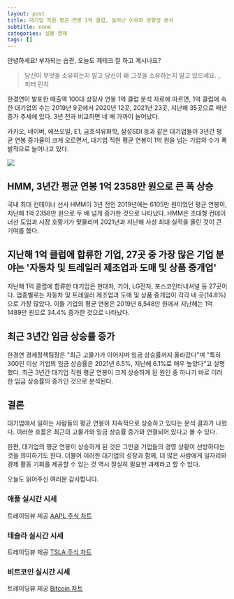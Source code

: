 ```yaml
---
layout: post
title: 대기업 직원 평균 연봉 1억 클럽, 늘어난 이유와 방향성 분석
subtitle: none
categories: 실물 경제
tags: []
---
```


안녕하세요! 부자되는 습관, 오늘도 제테크 잘 하고 계시나요?

> 당신이 무엇을 소유하는지 알고 당신이 왜 그것을 소유하는지 알고 있으세요. _ 피터 린치




한경연이 발표한 매출액 100대 상장사 연봉 1억 클럽 분석 자료에 따르면, 1억 클럽에 속한 대기업의 수는 2019년 9곳에서 2020년 12곳, 2021년 23곳, 지난해 35곳으로 매년 증가 추세에 있다. 3년 전과 비교하면 네 배 가까이 늘어났다.

카카오, 네이버, 에쓰오일, E1, 금호석유화학, 삼성SDI 등과 같은 대기업들이 3년간 평균 연봉 증가율이 크게 오르면서, 대기업 직원 평균 연봉이 1억 원을 넘는 기업의 수가 폭발적으로 늘어나고 있다.



![](https://source.unsplash.com/800x450/?luxury)

##  HMM, 3년간 평균 연봉 1억 2358만 원으로 큰 폭 상승

국내 최대 컨테이너 선사 HMM이 3년 전인 2019년에는 6105만 원이었던 평균 연봉이, 지난해 1억 2358만 원으로 두 배 넘게 증가한 것으로 나타났다. HMM은 초대형 컨테이너선 도입과 시장 호황기가 맞물리며 2021년과 지난해 사상 최대 실적을 올린 것이 큰 기여를 했다.

## 지난해 1억 클럽에 합류한 기업, 27곳 중 가장 많은 기업 분야는 '자동차 및 트레일러 제조업과 도매 및 상품 중개업'

지난해 1억 클럽에 합류한 대기업은 현대차, 기아, LG전자, 포스코인터내셔널 등 27곳이다. 업종별로는 자동차 및 트레일러 제조업과 도매 및 상품 중개업이 각각 네 곳(14.8%)으로 가장 많았다. 이들 기업의 평균 연봉은 2019년 8,548만 원에서 지난해는 1억 1489만 원으로 34.4% 증가한 것으로 나타났다.

## 최근 3년간 임금 상승률 증가

한경연 경제정책팀장은 "최근 고물가가 이어지며 임금 상승률까지 올라갔다"며 "특히 300인 이상 기업의 임금 상승률은 2021년 6.5%, 지난해 6.1%로 매우 높았다"고 설명했다. 최근 3년간 대기업 직원 평균 연봉이 크게 상승하게 된 원인 중 하나가 바로 이러한 임금 상승률의 증가인 것으로 분석된다.

## 결론

대기업에서 일하는 사람들의 평균 연봉이 지속적으로 상승하고 있다는 분석 결과가 나왔다. 이러한 흐름은 최근의 고물가와 임금 상승률 증가와 연결되어 있다고 볼 수 있다. 

한편, 대기업의 평균 연봉이 상승하게 된 것은 그만큼 기업들의 경영 상황이 선방하다는 것을 의미하기도 한다. 더불어 이러한 대기업의 성장과 함께, 더 많은 사람에게 일자리와 경제 활동 기회를 제공할 수 있는 것 역시 절실히 필요한 과제라고 할 수 있다.

오늘도 읽어주신 여러분 감사합니다.

### 애플 실시간 시세


<!-- TradingView Widget BEGIN -->
<div class="tradingview-widget-container">
  <div id="tradingview_6a264"></div>
  <div class="tradingview-widget-copyright">트레이딩뷰 제공 <a href="https://kr.tradingview.com/symbols/NASDAQ-AAPL/" rel="noopener" target="_blank"><span class="blue-text">AAPL 주식 차트</span></a></div>
  <script type="text/javascript" src="https://s3.tradingview.com/tv.js"></script>
  <script type="text/javascript">
  new TradingView.widget(
  {
  "autosize": true,
  "symbol": "NASDAQ:AAPL",
  "interval": "D",
  "timezone": "Asia/Seoul",
  "theme": "light",
  "style": "1",
  "locale": "kr",
  "toolbar_bg": "#f1f3f6",
  "enable_publishing": false,
  "hide_top_toolbar": true,
  "hide_legend": true,
  "save_image": false,
  "container_id": "tradingview_6a264"
}
  );
  </script>
</div>
<!-- TradingView Widget END -->


### 테슬라 실시간 시세


<!-- TradingView Widget BEGIN -->
<div class="tradingview-widget-container">
  <div id="tradingview_39d77"></div>
  <div class="tradingview-widget-copyright">트레이딩뷰 제공 <a href="https://kr.tradingview.com/symbols/NASDAQ-TSLA/" rel="noopener" target="_blank"><span class="blue-text">TSLA 주식 차트</span></a></div>
  <script type="text/javascript" src="https://s3.tradingview.com/tv.js"></script>
  <script type="text/javascript">
  new TradingView.widget(
  {
  "autosize": true,
  "symbol": "NASDAQ:TSLA",
  "interval": "D",
  "timezone": "Asia/Seoul",
  "theme": "light",
  "style": "1",
  "locale": "kr",
  "toolbar_bg": "#f1f3f6",
  "enable_publishing": false,
  "hide_top_toolbar": true,
  "hide_legend": true,
  "save_image": false,
  "container_id": "tradingview_39d77"
}
  );
  </script>
</div>
<!-- TradingView Widget END -->


### 비트코인 실시간 시세


<!-- TradingView Widget BEGIN -->
<div class="tradingview-widget-container">
  <div id="tradingview_3f91e"></div>
  <div class="tradingview-widget-copyright">트레이딩뷰 제공 <a href="https://kr.tradingview.com/symbols/BTCUSD/?exchange=BITSTAMP" rel="noopener" target="_blank"><span class="blue-text">Bitcoin 차트</span></a></div>
  <script type="text/javascript" src="https://s3.tradingview.com/tv.js"></script>
  <script type="text/javascript">
  new TradingView.widget(
  {
  "autosize": true,
  "symbol": "BITSTAMP:BTCUSD",
  "interval": "D",
  "timezone": "Asia/Seoul",
  "theme": "light",
  "style": "1",
  "locale": "kr",
  "toolbar_bg": "#f1f3f6",
  "enable_publishing": false,
  "hide_top_toolbar": true,
  "hide_legend": true,
  "save_image": false,
  "container_id": "tradingview_3f91e"
}
  );
  </script>
</div>
<!-- TradingView Widget END -->

